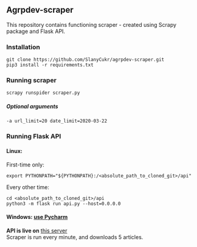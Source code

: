 ## Agrpdev-scraper
This repository contains functioning scraper - created using Scrapy package and Flask API.
### Installation
```shell
git clone https://github.com/SlanyCukr/agrpdev-scraper.git
pip3 install -r requirements.txt
```
### Running scraper
```shell
scrapy runspider scraper.py
```
##### Optional arguments  
```shell
-a url_limit=20 date_limit=2020-03-22
```
### Running Flask API
#### Linux:
First-time only:
```shell
export PYTHONPATH="${PYTHONPATH}:/<absolute_path_to_cloned_git>/api"
```
Every other time:
```shell
cd <absolute_path_to_cloned_git>/api
python3 -m flask run api.py --host=0.0.0.0
```
#### Windows: [use Pycharm](https://www.jetbrains.com/help/pycharm/creating-flask-project.html)

**API is live on** [this server](http://slanycukr.hopto.org:5000/ "this server")  
Scraper is run every minute, and downloads 5 articles.
